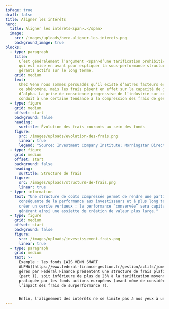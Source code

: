 ```yaml
---
isPage: true
draft: false
title: Aligner les intérêts
hero:
  title: Aligner les intérêts<span>.</span>
  image:
    src: /images/uploads/hero-aligner-les-interets.png
    background_image: true
blocks:
  - type: paragraph
    title:
      C’est généralement l’argument <span>d’une tarification prohibitive</span>
      qui est mise en avant pour expliquer la sous-performance structurelle des
      gérants actifs sur le long terme.
    grid: medium
    text:
      Chez Venn nous sommes persuadés qu’il existe d’autres facteurs expliquant
      ce phénomène, mais les frais pèsent en effet sur la capacité de génération
      d’alpha. La prise de conscience progressive de l’industrie sur ce sujet
      conduit à une certaine tendance à la compression des frais de gestion.
  - type: figure
    grid: medium
    offset: start
    background: false
    heading:
      surtitle: Évolution des frais courants au sein des fonds
    figure:
      src: /images/uploads/evolution-des-frais.png
      linear: true
      legend: "Source: Investment Company Institute; Morningstar Direct"
  - type: figure
    grid: medium
    offset: start
    background: false
    heading:
      surtitle: Structure de frais
    figure:
      src: /images/uploads/structure-de-frais.png
      linear: true
  - type: information
    text: "Une structure de coûts compressée permet de rendre une partie plus
      conséquente de la performance aux investisseurs et à plus long terme de
      créer un cercle vertueux : la performance “conservée” sera capitalisée
      générant ainsi une assiette de création de valeur plus large."
  - type: figure
    grid: medium
    offset: start
    background: false
    figure:
      src: /images/uploads/investissement-frais.png
      linear: true
  - type: paragraph
    grid: medium
    text: >-
      Exemple : les fonds [AIS VENN SMART
      ALPHA](https://www.federal-finance-gestion.fr/gestion/actifs/jcms/c_101461/ais-venn-smart-alpha-us)
      gérés par Fédéral Finance présentent une structure de frais plafonnée à 1%
      (part I), soit inférieure de plus de 25% à la tarification moyenne
      pratiquée par les fonds actions européens (avant même de considérer
      l’impact des frais de surperformance !). 


      Enfin, l’alignement des intérêts ne se limite pas à nos yeux à une politique tarifaire. Cela passe aussi par de la transparence et une liquidité optimale.
---
```

